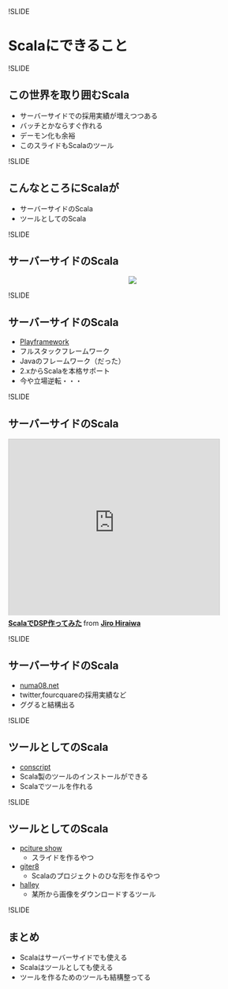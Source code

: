!SLIDE

# Scalaにできること

!SLIDE

## この世界を取り囲むScala

 - サーバーサイドでの採用実績が増えつつある
 - バッチとかならすぐ作れる
 - デーモン化も余裕
 - このスライドもScalaのツール

!SLIDE

## こんなところにScalaが
 
 - サーバーサイドのScala
 - ツールとしてのScala

!SLIDE

## サーバーサイドのScala

<center>
<img src="http://www.playframework.com/assets/images/logos/normal.png">
</center>

!SLIDE

## サーバーサイドのScala

 - [Playframework](http://www.playframework.com/)
 - フルスタックフレームワーク
 - Javaのフレームワーク（だった）
 - 2.xからScalaを本格サポート
 - 今や立場逆転・・・

!SLIDE

## サーバーサイドのScala
 
 <iframe src="http://www.slideshare.net/slideshow/embed_code/29072456" width="427" height="356" frameborder="0" marginwidth="0" marginheight="0" scrolling="no" style="border:1px solid #CCC;border-width:1px 1px 0;margin-bottom:5px" allowfullscreen> </iframe> <div style="margin-bottom:5px"> <strong> <a href="https://www.slideshare.net/JiroHiraiwa/scaladsp" title="ScalaでDSP作ってみた" target="_blank">ScalaでDSP作ってみた</a> </strong> from <strong><a href="http://www.slideshare.net/JiroHiraiwa" target="_blank">Jiro Hiraiwa</a></strong> </div>

!SLIDE

## サーバーサイドのScala

 - [numa08.net](http://numa08.net)
 - twitter,fourcquareの採用実績など
 - ググると結構出る

!SLIDE

## ツールとしてのScala

 - [conscript](https://github.com/n8han/conscript)
 - Scala製のツールのインストールができる
 - Scalaでツールを作れる

!SLIDE

## ツールとしてのScala

 - [pciture show](https://github.com/softprops/picture-show)
     - スライドを作るやつ
 - [giter8](https://github.com/n8han/giter8)
     - Scalaのプロジェクトのひな形を作るやつ
 - [halley](https://github.com/numa08/halley)
     - 某所から画像をダウンロードするツール

!SLIDE

## まとめ
 
 - Scalaはサーバーサイドでも使える
 - Scalaはツールとしても使える
 - ツールを作るためのツールも結構整ってる